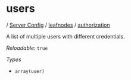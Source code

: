 # users

/ [Server Config](/ref/config/index.md) / [leafnodes](/ref/config/leafnodes/index.md) / [authorization](/ref/config/leafnodes/authorization/index.md) 

A list of multiple users with different credentials.

*Reloadable*: `true`

*Types*

- `array(user)`


